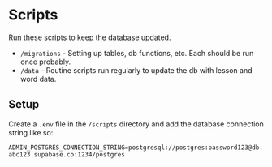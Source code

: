 # Scripts

Run these scripts to keep the database updated.

- `/migrations` - Setting up tables, db functions, etc. Each should be run once probably.
- `/data` - Routine scripts run regularly to update the db with lesson and word data.

## Setup

Create a `.env` file in the `/scripts` directory and add the database connection string like so:

`ADMIN_POSTGRES_CONNECTION_STRING=postgresql://postgres:password123@db.abc123.supabase.co:1234/postgres`

